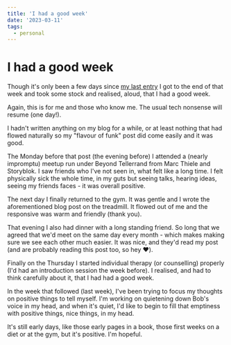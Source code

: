 ```yaml
---
title: 'I had a good week'
date: '2023-03-11'
tags:
  - personal
---
```


# I had a good week

Though it's only been a few days since [my last entry](https://remysharp.com/2023/02/28/the-flavour-of-my-funk) I got to the end of that week and took some stock and realised, aloud, that I had a good week.

Again, this is for me and those who know me. The usual tech nonsense will resume (one day!).

<!--more-->

I hadn't written anything on my blog for a while, or at least nothing that had flowed naturally so my "flavour of funk" post did come easily and it was good.

The Monday before that post (the evening before) I attended a (nearly impromptu) meetup run under Beyond Tellerrand from Marc Thiele and Storyblok. I saw friends who I've not seen in, what felt like a long time. I felt physically sick the whole time, in my guts but seeing talks, hearing ideas, seeing my friends faces - it was overall positive.

The next day I finally returned to the gym. It was gentle and I wrote the aforementioned blog post on the treadmill. It flowed out of me and the responsive was warm and friendly (thank you).

That evening I also had dinner with a long standing friend. So long that we agreed that we'd meet on the same day every month - which makes making sure we see each other much easier. It was nice, and they'd read my post (and are probably reading this post too, so hey ❤️).

Finally on the Thursday I started individual therapy (or counselling) properly (I'd had an introduction session the week before). I realised, and had to think carefully about it, that I had had a good week.

In the week that followed (last week), I've been trying to focus my thoughts on positive things to tell myself. I'm working on quietening down Bob's voice in my head, and when it's quiet, I'd like to begin to fill that emptiness with positive things, nice things, in my head.

It's still early days, like those early pages in a book, those first weeks on a diet or at the gym, but it's positive. I'm hopeful.
